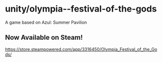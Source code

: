 # unity/olympia--festival-of-the-gods
A game based on Azul: Summer Pavilion

## Now Available on Steam!
https://store.steampowered.com/app/3316450/Olympia_Festival_of_the_Gods/
